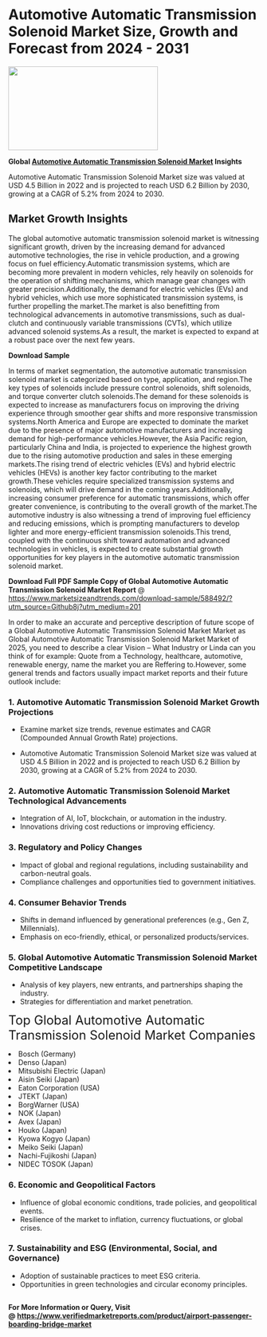 <H1>Automotive Automatic Transmission Solenoid Market Size, Growth and Forecast from 2024 - 2031</H1><img class="aligncenter size-medium wp-image-584254" src="https://thirdeyenews.in/wp-content/uploads/2024/09/Global-Market-Research-300x168.jpeg" alt="" width="300" height="168" /><p><strong>Global&nbsp;<a href="https://www.marketsizeandtrends.com/download-sample/588492/?utm_source=Github8j?utm_medium=201">Automotive Automatic Transmission Solenoid Market</a> Insights</strong></p><p>Automotive Automatic Transmission Solenoid Market size was valued at USD 4.5 Billion in 2022 and is projected to reach USD 6.2 Billion by 2030, growing at a CAGR of 5.2% from 2024 to 2030.</p><p><h2>Market Growth Insights</h2> <p>The global automotive automatic transmission solenoid market is witnessing significant growth, driven by the increasing demand for advanced automotive technologies, the rise in vehicle production, and a growing focus on fuel efficiency.Automatic transmission systems, which are becoming more prevalent in modern vehicles, rely heavily on solenoids for the operation of shifting mechanisms, which manage gear changes with greater precision.Additionally, the demand for electric vehicles (EVs) and hybrid vehicles, which use more sophisticated transmission systems, is further propelling the market.The market is also benefitting from technological advancements in automotive transmissions, such as dual-clutch and continuously variable transmissions (CVTs), which utilize advanced solenoid systems.As a result, the market is expected to expand at a robust pace over the next few years.</p> <p><strong>Download Sample</strong></p> <p>In terms of market segmentation, the automotive automatic transmission solenoid market is categorized based on type, application, and region.The key types of solenoids include pressure control solenoids, shift solenoids, and torque converter clutch solenoids.The demand for these solenoids is expected to increase as manufacturers focus on improving the driving experience through smoother gear shifts and more responsive transmission systems.North America and Europe are expected to dominate the market due to the presence of major automotive manufacturers and increasing demand for high-performance vehicles.However, the Asia Pacific region, particularly China and India, is projected to experience the highest growth due to the rising automotive production and sales in these emerging markets.The rising trend of electric vehicles (EVs) and hybrid electric vehicles (HEVs) is another key factor contributing to the market growth.These vehicles require specialized transmission systems and solenoids, which will drive demand in the coming years.Additionally, increasing consumer preference for automatic transmissions, which offer greater convenience, is contributing to the overall growth of the market.The automotive industry is also witnessing a trend of improving fuel efficiency and reducing emissions, which is prompting manufacturers to develop lighter and more energy-efficient transmission solenoids.This trend, coupled with the continuous shift toward automation and advanced technologies in vehicles, is expected to create substantial growth opportunities for key players in the automotive automatic transmission solenoid market.</p> <p><span class=""><strong>Download Full PDF Sample Copy of Global Automotive Automatic Transmission Solenoid Market Report</strong> @ <a href="https://www.marketsizeandtrends.com/download-sample/588492/?utm_source=Github8j?utm_medium=201" target="_blank">https://www.marketsizeandtrends.com/download-sample/588492/?utm_source=Github8j?utm_medium=201</a></span></p><p>In order to make an accurate and perceptive description of future scope of a Global&nbsp;Automotive Automatic Transmission Solenoid Market Market as Global&nbsp;Automotive Automatic Transmission Solenoid Market Market of 2025, you need to describe a clear Vision &ndash; What Industry or Linda can you think of for example: Quote from a Technology, healthcare, automotive, renewable energy, name the market you are Reffering to.However, some general trends and factors usually impact market reports and their future outlook include:</p><h3>1.&nbsp;<strong>Automotive Automatic Transmission Solenoid Market Growth Projections</strong></h3><ul><li>Examine market size trends, revenue estimates and CAGR (Compounded Annual Growth Rate) projections.</li><li><p>Automotive Automatic Transmission Solenoid Market size was valued at USD 4.5 Billion in 2022 and is projected to reach USD 6.2 Billion by 2030, growing at a CAGR of 5.2% from 2024 to 2030.</p></li></ul><h3>2.&nbsp;<strong>Automotive Automatic Transmission Solenoid Market Technological Advancements</strong></h3><ul><li>Integration of AI, IoT, blockchain, or automation in the industry.</li><li>Innovations driving cost reductions or improving efficiency.</li></ul><h3>3.&nbsp;<strong>Regulatory and Policy Changes</strong></h3><ul><li>Impact of global and regional regulations, including sustainability and carbon-neutral goals.</li><li>Compliance challenges and opportunities tied to government initiatives.</li></ul><h3>4.&nbsp;<strong>Consumer Behavior Trends</strong></h3><ul><li>Shifts in demand influenced by generational preferences (e.g., Gen Z, Millennials).</li><li>Emphasis on eco-friendly, ethical, or personalized products/services.</li></ul><h3>5.&nbsp;<strong>Global Automotive Automatic Transmission Solenoid Market Competitive Landscape</strong></h3><ul><li>Analysis of key players, new entrants, and partnerships shaping the industry.</li><li>Strategies for differentiation and market penetration.</li></ul><p data-pm-slice="1 1 []"><span style="color: inherit; font-family: inherit; font-size: 25px;">Top Global Automotive Automatic Transmission Solenoid Market Companies</span></p><div class="" data-test-id=""><p><li>Bosch (Germany)</li><li> Denso (Japan)</li><li> Mitsubishi Electric (Japan)</li><li> Aisin Seiki (Japan)</li><li> Eaton Corporation (USA)</li><li> JTEKT (Japan)</li><li> BorgWarner (USA)</li><li> NOK (Japan)</li><li> Avex (Japan)</li><li> Houko (Japan)</li><li> Kyowa Kogyo (Japan)</li><li> Meiko Seiki (Japan)</li><li> Nachi-Fujikoshi (Japan)</li><li> NIDEC TOSOK (Japan)</li></p></div><h3>6.&nbsp;<strong>Economic and Geopolitical Factors</strong></h3><ul><li>Influence of global economic conditions, trade policies, and geopolitical events.</li><li>Resilience of the market to inflation, currency fluctuations, or global crises.</li></ul><h3>7.&nbsp;<strong>Sustainability and ESG (Environmental, Social, and Governance)</strong></h3><ul><li>Adoption of sustainable practices to meet ESG criteria.</li><li>Opportunities in green technologies and circular economy principles.</li></ul><h2><strong style="font-size: 14px;">For More Information or Query, Visit @&nbsp;</strong><a style="background-color: #ffffff; font-size: 14px;" href="https://www.marketsizeandtrends.com/report/automotive-automatic-transmission-solenoid-market/" target="_blank">https://www.verifiedmarketreports.com/product/airport-passenger-boarding-bridge-market</a></h2>